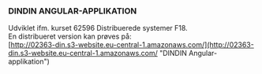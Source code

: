 <h3>DINDIN ANGULAR-APPLIKATION</h3>

Udviklet ifm. kurset 62596 Distribuerede systemer F18.
<br>En distribueret version kan prøves på:<br>
[http://02363-din.s3-website.eu-central-1.amazonaws.com/](http://02363-din.s3-website.eu-central-1.amazonaws.com/ "DINDIN Angular-applikation")


